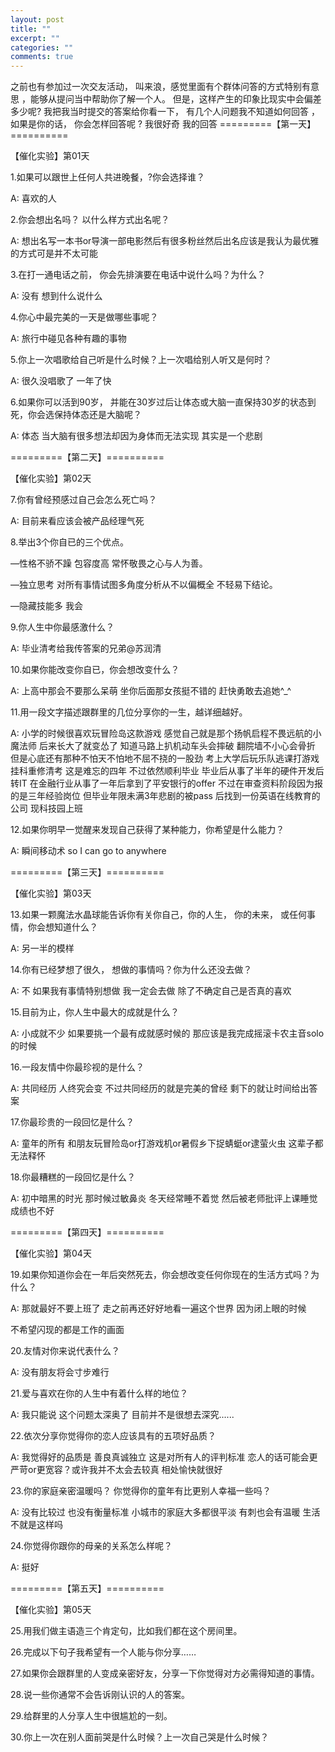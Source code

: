 ```yaml
---
layout: post
title: ""
excerpt: ""
categories: ""
comments: true
---
```


之前也有参加过一次交友活动， 叫来浪，感觉里面有个群体问答的方式特别有意思 ，能够从提问当中帮助你了解一个人。  但是，这样产生的印象比现实中会偏差多少呢?  我把我当时提交的答案给你看一下，  有几个人问题我不知道如何回答 ，  如果是你的话，  你会怎样回答呢 ?  我很好奇
我的回答
=========【第一天】==========

【催化实验】第01天

1.如果可以跟世上任何人共进晚餐，?你会选择谁？

A:	喜欢的人

2.你会想出名吗？ 以什么样方式出名呢？

A:	想出名写一本书or导演一部电影然后有很多粉丝然后出名应该是我认为最优雅的方式可是并不太可能

3.在打一通电话之前， 你会先排演要在电话中说什么吗？为什么？

A:	没有  想到什么说什么

4.你心中最完美的一天是做哪些事呢？

A:	旅行中碰见各种有趣的事物

5.你上一次唱歌给自己听是什么时候？上一次唱给别人听又是何时？

A:	很久没唱歌了 一年了快

6.如果你可以活到90岁， 并能在30岁过后让体态或大脑一直保持30岁的状态到死，你会选保持体态还是大脑呢？

A:	体态  当大脑有很多想法却因为身体而无法实现  其实是一个悲剧

=========【第二天】==========

【催化实验】第02天

7.你有曾经预感过自己会怎么死亡吗？

A:	目前来看应该会被产品经理气死

8.举出3个你自已的三个优点。

—性格不骄不躁  包容度高  常怀敬畏之心与人为善。

—独立思考  对所有事情试图多角度分析从不以偏概全 不轻易下结论。

—隐藏技能多	我会

9.你人生中你最感激什么？

A:	毕业清考给我传答案的兄弟@苏润清 

10.如果你能改变你自已，你会想改变什么？

A:	上高中那会不要那么呆萌 坐你后面那女孩挺不错的	赶快勇敢去追她^_^

11.用一段文字描述跟群里的几位分享你的一生，越详细越好。

A:	小学的时候很喜欢玩冒险岛这款游戏 	感觉自己就是那个扬帆启程不畏远航的小魔法师  后来长大了就变怂了  知道马路上扒机动车头会摔破	  翻院墙不小心会骨折 但是心底还有那种不怕天不怕地不屈不挠的一股劲 考上大学后玩乐队逃课打游戏挂科重修清考  这是难忘的四年  不过依然顺利毕业 毕业后从事了半年的硬件开发后转IT 在金融行业从事了一年后拿到了平安银行的offer  不过在审查资料阶段因为报的是三年经验岗位 但毕业年限未满3年悲剧的被pass  后找到一份英语在线教育的公司  现科技园上班

12.如果你明早一觉醒来发现自己获得了某种能力，你希望是什么能力？

A:	瞬间移动术  so I can go to anywhere

=========【第三天】==========

【催化实验】第03天

13.如果一颗魔法水晶球能告诉你有关你自己，你的人生， 你的未来， 或任何事情，你会想知道什么？

A:	另一半的模样

14.你有已经梦想了很久， 想做的事情吗？你为什么还没去做？

A:	不  如果我有事情特别想做  我一定会去做  除了不确定自己是否真的喜欢

15.目前为止，你人生中最大的成就是什么？

A:	小成就不少  如果要挑一个最有成就感时候的   那应该是我完成摇滚卡农主音solo的时候

16.一段友情中你最珍视的是什么？

A:	共同经历 人终究会变 不过共同经历的就是完美的曾经	剩下的就让时间给出答案

17.你最珍贵的一段回忆是什么？

A:	童年的所有 和朋友玩冒险岛or打游戏机or暑假乡下捉蜻蜓or逮萤火虫  这辈子都无法释怀

18.你最糟糕的一段回忆是什么？

A:	初中暗黑的时光  那时候过敏鼻炎   冬天经常睡不着觉   然后被老师批评上课睡觉 成绩也不好

=========【第四天】==========

【催化实验】第04天

19.如果你知道你会在一年后突然死去，你会想改变任何你现在的生活方式吗？为什么？

A:	那就最好不要上班了 走之前再还好好地看一遍这个世界  因为闭上眼的时候

不希望闪现的都是工作的画面

20.友情对你来说代表什么？

A:	没有朋友将会寸步难行

21.爱与喜欢在你的人生中有着什么样的地位？

A:	我只能说 这个问题太深奥了  目前并不是很想去深究......

22.依次分享你觉得你的恋人应该具有的五项好品质？

A:	我觉得好的品质是  善良真诚独立 这是对所有人的评判标准  恋人的话可能会更严苛or更宽容？或许我并不太会去较真  相处愉快就很好

23.你的家庭亲密温暖吗？ 你觉得你的童年有比更别人幸福一些吗？

A:	没有比较过  也没有衡量标准 小城市的家庭大多都很平淡  有刺也会有温暖  生活不就是这样吗

24.你觉得你跟你的母亲的关系怎么样呢？

A:	挺好

=========【第五天】==========

【催化实验】第05天

25.用我们做主语造三个肯定句，比如我们都在这个房间里。

26.完成以下句子我希望有一个人能与你分享……

27.如果你会跟群里的人变成亲密好友，分享一下你觉得对方必需得知道的事情。

28.说一些你通常不会告诉刚认识的人的答案。

29.给群里的人分享人生中很尴尬的一刻。

30.你上一次在别人面前哭是什么时候？上一次自己哭是什么时候？
